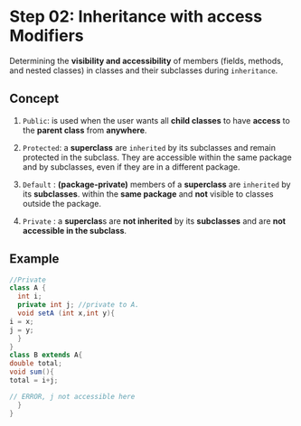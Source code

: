 # Step 02: Inheritance with access Modifiers
Determining the **visibility and accessibility** of members (fields, methods, and nested classes) in classes and their subclasses during `inheritance`.
## Concept
1. `Public`: is used when the user wants all **child classes** to have **access** to the **parent class** from **anywhere**.

2. `Protected`: a **superclass** are `inherited` by its subclasses and remain protected in the subclass. They are accessible within the same package and by subclasses, even if they are in a different package.

3. `Default` : **(package-private)** members of a **superclass** are `inherited` by its **subclasses**. within the **same package** and **not** visible to classes outside the package.

4. `Private` : a **superclas**s are **not inherited** by its **subclasses** and are **not accessible in the subclass**.

## Example
```java
//Private
class A {
  int i;
  private int j; //private to A.
  void setA (int x,int y){
i = x;
j = y;
  }
}
class B extends A{
double total;
void sum(){
total = i+j;

// ERROR, j not accessible here
  }
}
```
